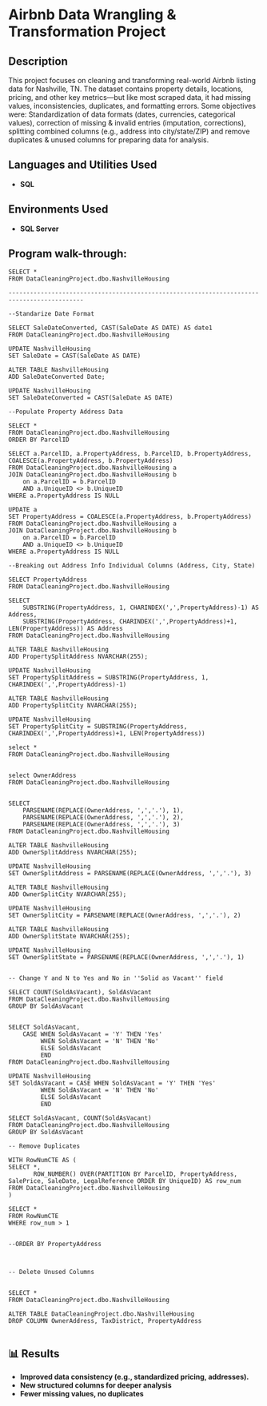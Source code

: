 <h1>Airbnb Data Wrangling & Transformation Project</h1>



<h2>Description</h2>
This project focuses on cleaning and transforming real-world Airbnb listing data for Nashville, TN. The dataset contains property details, locations, pricing, and other key metrics—but like most scraped data, it had missing values, inconsistencies, duplicates, and formatting errors. Some objectives were: Standardization of data formats (dates, currencies, categorical values), correction of missing & invalid entries (imputation, corrections), splitting combined columns (e.g., address into city/state/ZIP) and remove duplicates & unused columns for preparing data for analysis.
<br />


<h2>Languages and Utilities Used</h2>

- <b>SQL</b> 

<h2>Environments Used </h2>

- <b>SQL Server</b> 

<h2>Program walk-through:</h2>

```
SELECT *
FROM DataCleaningProject.dbo.NashvilleHousing

-------------------------------------------------------------------------------------------

--Standarize Date Format

SELECT SaleDateConverted, CAST(SaleDate AS DATE) AS date1
FROM DataCleaningProject.dbo.NashvilleHousing

UPDATE NashvilleHousing
SET SaleDate = CAST(SaleDate AS DATE)

ALTER TABLE NashvilleHousing
ADD SaleDateConverted Date;

UPDATE NashvilleHousing
SET SaleDateConverted = CAST(SaleDate AS DATE)

--Populate Property Address Data

SELECT *
FROM DataCleaningProject.dbo.NashvilleHousing
ORDER BY ParcelID

SELECT a.ParcelID, a.PropertyAddress, b.ParcelID, b.PropertyAddress, COALESCE(a.PropertyAddress, b.PropertyAddress)
FROM DataCleaningProject.dbo.NashvilleHousing a
JOIN DataCleaningProject.dbo.NashvilleHousing b
	on a.ParcelID = b.ParcelID
	AND a.UniqueID <> b.UniqueID
WHERE a.PropertyAddress IS NULL

UPDATE a
SET PropertyAddress = COALESCE(a.PropertyAddress, b.PropertyAddress)
FROM DataCleaningProject.dbo.NashvilleHousing a
JOIN DataCleaningProject.dbo.NashvilleHousing b
	on a.ParcelID = b.ParcelID
	AND a.UniqueID <> b.UniqueID
WHERE a.PropertyAddress IS NULL

--Breaking out Address Info Individual Columns (Address, City, State)

SELECT PropertyAddress
FROM DataCleaningProject.dbo.NashvilleHousing 

SELECT 
	SUBSTRING(PropertyAddress, 1, CHARINDEX(',',PropertyAddress)-1) AS Address,
	SUBSTRING(PropertyAddress, CHARINDEX(',',PropertyAddress)+1, LEN(PropertyAddress)) AS Address
FROM DataCleaningProject.dbo.NashvilleHousing 

ALTER TABLE NashvilleHousing
ADD PropertySplitAddress NVARCHAR(255);

UPDATE NashvilleHousing
SET PropertySplitAddress = SUBSTRING(PropertyAddress, 1, CHARINDEX(',',PropertyAddress)-1)

ALTER TABLE NashvilleHousing
ADD PropertySplitCity NVARCHAR(255);

UPDATE NashvilleHousing
SET PropertySplitCity = SUBSTRING(PropertyAddress, CHARINDEX(',',PropertyAddress)+1, LEN(PropertyAddress))

select *
FROM DataCleaningProject.dbo.NashvilleHousing 


select OwnerAddress
FROM DataCleaningProject.dbo.NashvilleHousing 


SELECT 
	PARSENAME(REPLACE(OwnerAddress, ',','.'), 1),
	PARSENAME(REPLACE(OwnerAddress, ',','.'), 2),
	PARSENAME(REPLACE(OwnerAddress, ',','.'), 3)
FROM DataCleaningProject.dbo.NashvilleHousing 

ALTER TABLE NashvilleHousing
ADD OwnerSplitAddress NVARCHAR(255);

UPDATE NashvilleHousing
SET OwnerSplitAddress = PARSENAME(REPLACE(OwnerAddress, ',','.'), 3)

ALTER TABLE NashvilleHousing
ADD OwnerSplitCity NVARCHAR(255);

UPDATE NashvilleHousing
SET OwnerSplitCity = PARSENAME(REPLACE(OwnerAddress, ',','.'), 2)

ALTER TABLE NashvilleHousing
ADD OwnerSplitState NVARCHAR(255);

UPDATE NashvilleHousing
SET OwnerSplitState = PARSENAME(REPLACE(OwnerAddress, ',','.'), 1)


-- Change Y and N to Yes and No in ''Solid as Vacant'' field

SELECT COUNT(SoldAsVacant), SoldAsVacant
FROM DataCleaningProject.dbo.NashvilleHousing
GROUP BY SoldAsVacant


SELECT SoldAsVacant,
	CASE WHEN SoldAsVacant = 'Y' THEN 'Yes'
		 WHEN SoldAsVacant = 'N' THEN 'No'
		 ELSE SoldAsVacant
		 END
FROM DataCleaningProject.dbo.NashvilleHousing

UPDATE NashvilleHousing
SET SoldAsVacant = CASE WHEN SoldAsVacant = 'Y' THEN 'Yes'
		 WHEN SoldAsVacant = 'N' THEN 'No'
		 ELSE SoldAsVacant
		 END

SELECT SoldAsVacant, COUNT(SoldAsVacant)
FROM DataCleaningProject.dbo.NashvilleHousing
GROUP BY SoldAsVacant

-- Remove Duplicates

WITH RowNumCTE AS (
SELECT *, 
	   ROW_NUMBER() OVER(PARTITION BY ParcelID, PropertyAddress, SalePrice, SaleDate, LegalReference ORDER BY UniqueID) AS row_num
FROM DataCleaningProject.dbo.NashvilleHousing
)

SELECT *
FROM RowNumCTE
WHERE row_num > 1


--ORDER BY PropertyAddress



-- Delete Unused Columns


SELECT *
FROM DataCleaningProject.dbo.NashvilleHousing

ALTER TABLE DataCleaningProject.dbo.NashvilleHousing
DROP COLUMN OwnerAddress, TaxDistrict, PropertyAddress


```

<h2>📊 Results</h2>

- <b>Improved data consistency (e.g., standardized pricing, addresses).</b> 
- <b>New structured columns for deeper analysis</b>
- <b>Fewer missing values, no duplicates</b> 
